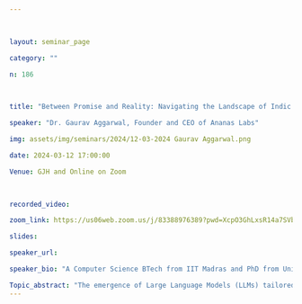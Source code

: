 ```yaml
--- 

  

layout: seminar_page 

category: "" 

n: 186

  

title: "Between Promise and Reality: Navigating the Landscape of Indic Language LLMs Amidst Hyperbole and Hope" 

speaker: "Dr. Gaurav Aggarwal, Founder and CEO of Ananas Labs"  

img: assets/img/seminars/2024/12-03-2024 Gaurav Aggarwal.png

date: 2024-03-12 17:00:00  

Venue: GJH and Online on Zoom 

  

recorded_video:  

zoom_link: https://us06web.zoom.us/j/83388976389?pwd=XcpO3GhLxsR14a7SVbPx33HQQa1jbt.1 

slides:  

speaker_url: 

speaker_bio: "A Computer Science BTech from IIT Madras and PhD from University of Maryland, Gaurav has over been working in the area of Machine learning for nearly two decades including successful stints at Google Research, Yahoo Labs and his own startup Fashiate which was acquired by Snapdeal. Gaurav is currently the Founder and CEO of Ananas Labs bringing fundamental advances in AI, through real-world applications. He is also an anchor volunteer at iSPIRT, a mission-oriented, nonprofit, technology think-and-do tank, driving 30 years orbit shifts. At iSPIRT, Gaurav is actively involved in bringing techno-regulatory innovation for AI in India."

Topic_abstract: "The emergence of Large Language Models (LLMs) tailored for Indic languages marks a significant milestone in the quest for linguistic inclusivity in the digital age. However, this journey is fraught with both groundbreaking achievements and contentious claims. This talk aims to dissect the current landscape of Indic language LLMs, critically examining the dichotomy between the ambitious promises made by various companies and the tangible progress achieved. We initiate our exploration by addressing the complex challenges in developing LLMs for the diverse and nuanced spectrum of Indic languages, including issues related to script variability, linguistic heterogeneity, and the digital scarcity of many languages. By showcasing case studies and empirical evidence, we seek to demystify the hype, presenting a balanced view of where Indic language LLMs currently stand, their real-world applications, and their limitations. Furthermore, we engage with the broader implications of these developments, pondering their impact on society, culture, and the digital economy in the Indian subcontinent. As we chart a course towards the future, our discussion emphasizes the need for transparency, ethical AI development, and robust community engagement."
--- 
```

